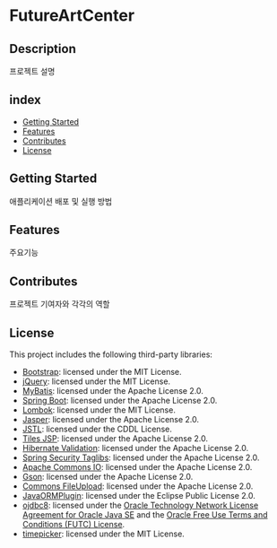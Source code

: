 # FutureArtCenter

## Description

프로젝트 설명

## index 

  - [Getting Started](#getting-started)
  - [Features](#features)
  - [Contributes](#contributes)
  - [License](#license)

## Getting Started

애플리케이션 배포 및 실행 방법

## Features

주요기능

## Contributes

프로젝트 기여자와 각각의 역할

## License

This project includes the following third-party libraries:

- [Bootstrap](https://getbootstrap.com/docs/5.3/about/license/): licensed under the MIT License.
- [jQuery](https://github.com/jquery/jquery): licensed under the MIT License.
- [MyBatis](https://mybatis.org/mybatis-3/licenses.html): licensed under the Apache License 2.0.
- [Spring Boot](https://github.com/spring-projects/spring-boot): licensed under the Apache License 2.0.
- [Lombok](https://projectlombok.org/): licensed under the MIT License.
- [Jasper](https://mvnrepository.com/artifact/org.apache.tomcat.embed/tomcat-embed-jasper/10.1.5): licensed under the Apache License 2.0.
- [JSTL](https://mvnrepository.com/artifact/javax.servlet/jstl): licensed under the CDDL License.
- [Tiles JSP](https://tiles.apache.org/framework/license.html): licensed under the Apache License 2.0.
- [Hibernate Validation](https://mvnrepository.com/artifact/org.hibernate/hibernate-validator/6.1.6.Final): licensed under the Apache License 2.0.
- [Spring Security Taglibs](https://docs.spring.io/spring-security/reference/community.html): licensed under the Apache License 2.0.
- [Apache Commons IO](https://commons.apache.org/proper/commons-io/dependencies.html): licensed under the Apache License 2.0.
- [Gson](https://github.com/google/gson): licensed under the Apache License 2.0.
- [Commons FileUpload](https://commons.apache.org/proper/commons-fileupload/dependencies.html): licensed under the Apache License 2.0.
- [JavaORMPlugin](https://sourceforge.net/projects/java-orm-plugin/): licensed under the Eclipse Public License 2.0.
- [ojdbc8](https://www.oracle.com/database/technologies/appdev/jdbc-downloads.html): licensed under the [Oracle Technology Network License Agreement for Oracle Java SE](https://www.oracle.com/downloads/licenses/javase-license1.html) and the [Oracle Free Use Terms and Conditions (FUTC) License](https://www.oracle.com/downloads/licenses/oracle-free-license.html). 
- [timepicker](https://github.com/wvega/timepicker): licensed under the MIT License.

